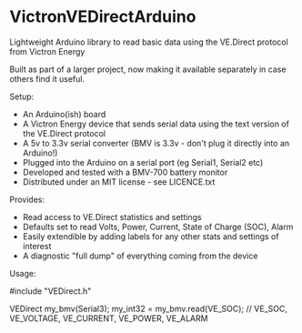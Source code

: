 # VictronVEDirectArduino
Lightweight Arduino library to read basic data using the VE.Direct protocol from Victron Energy

Built as part of a larger project, now making it available separately in case others find it useful.

Setup:
 - An Arduino(ish) board 
 - A Victron Energy device that sends serial data using the text version of the VE.Direct protocol
 - A 5v to 3.3v serial converter (BMV is 3.3v - don't plug it directly into an Arduino!)
 - Plugged into the Arduino on a serial port (eg Serial1, Serial2 etc)
 - Developed and tested with a BMV-700 battery monitor
 - Distributed under an MIT license - see LICENCE.txt

Provides:
 - Read access to VE.Direct statistics and settings
 - Defaults set to read Volts, Power, Current, State of Charge (SOC), Alarm
 - Easily extendible by adding labels for any other stats and settings of interest
 - A diagnostic "full dump" of everything coming from the device  

Usage:

#include "VEDirect.h"

VEDirect my_bmv(Serial3);
my_int32 = my_bmv.read(VE_SOC);	
// VE_SOC, VE_VOLTAGE, VE_CURRENT, VE_POWER, VE_ALARM

